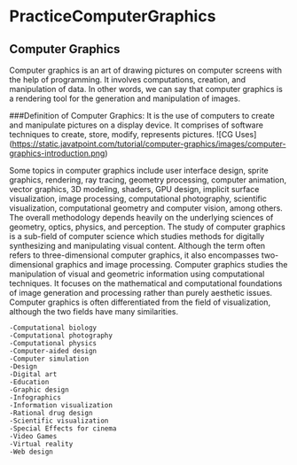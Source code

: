 # PracticeComputerGraphics

## Computer Graphics
Computer graphics is an art of drawing pictures on computer screens with the help of programming. It involves computations, creation, and manipulation of data. In other words, we can say that computer graphics is a rendering tool for the generation and manipulation of images.

###Definition of Computer Graphics:
It is the use of computers to create and manipulate pictures on a display device. It comprises of software techniques to create, store, modify, represents pictures.
![CG Uses] (https://static.javatpoint.com/tutorial/computer-graphics/images/computer-graphics-introduction.png)

Some topics in computer graphics include user interface design, sprite graphics, rendering, ray tracing, geometry processing, computer animation, vector graphics, 3D modeling, shaders, GPU design, implicit surface visualization, image processing, computational photography, scientific visualization, computational geometry and computer vision, among others. The overall methodology depends heavily on the underlying sciences of geometry, optics, physics, and perception.
The study of computer graphics is a sub-field of computer science which studies methods for digitally synthesizing and manipulating visual content. Although the term often refers to three-dimensional computer graphics, it also encompasses two-dimensional graphics and image processing.
Computer graphics studies the manipulation of visual and geometric information using computational techniques. It focuses on the mathematical and computational foundations of image generation and processing rather than purely aesthetic issues. Computer graphics is often differentiated from the field of visualization, although the two fields have many similarities.
```
-Computational biology
-Computational photography
-Computational physics
-Computer-aided design
-Computer simulation
-Design
-Digital art
-Education
-Graphic design
-Infographics
-Information visualization
-Rational drug design
-Scientific visualization
-Special Effects for cinema
-Video Games
-Virtual reality
-Web design
```
